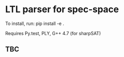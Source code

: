 # LTL parser for spec-space

To install, run:
pip install -e .

Requires Py.test, PLY, G++ 4.7 (for sharpSAT)

## TBC

